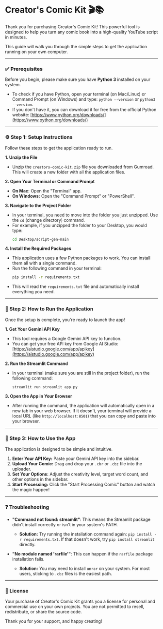 # Creator's Comic Kit 🎬📚

Thank you for purchasing Creator's Comic Kit! This powerful tool is designed to help you turn any comic book into a high-quality YouTube script in minutes.

This guide will walk you through the simple steps to get the application running on your own computer.

---

### ✅ Prerequisites

Before you begin, please make sure you have **Python 3** installed on your system.

- To check if you have Python, open your terminal (on Mac/Linux) or Command Prompt (on Windows) and type: `python --version` or `python3 --version`.
- If you don't have it, you can download it for free from the official Python website: [https://www.python.org/downloads/](https://www.python.org/downloads/)

---

### ⚙️ Step 1: Setup Instructions

Follow these steps to get the application ready to run.

**1. Unzip the File**
- Unzip the `creators-comic-kit.zip` file you downloaded from Gumroad. This will create a new folder with all the application files.

**2. Open Your Terminal or Command Prompt**
- **On Mac:** Open the "Terminal" app.
- **On Windows:** Open the "Command Prompt" or "PowerShell".

**3. Navigate to the Project Folder**
- In your terminal, you need to move into the folder you just unzipped. Use the `cd` (change directory) command.
- For example, if you unzipped the folder to your Desktop, you would type:
  ```bash
  cd Desktop/script-gen-main
  ```

**4. Install the Required Packages**
- This application uses a few Python packages to work. You can install them all with a single command.
- Run the following command in your terminal:
  ```bash
  pip install -r requirements.txt
  ```
- This will read the `requirements.txt` file and automatically install everything you need.

---

### 🚀 Step 2: How to Run the Application

Once the setup is complete, you're ready to launch the app!

**1. Get Your Gemini API Key**
- This tool requires a Google Gemini API key to function.
- You can get your free API key from Google AI Studio: [https://aistudio.google.com/app/apikey](https://aistudio.google.com/app/apikey)

**2. Run the Streamlit Command**
- In your terminal (make sure you are still in the project folder), run the following command:
  ```bash
  streamlit run streamlit_app.py
  ```

**3. Open the App in Your Browser**
- After running the command, the application will automatically open in a new tab in your web browser. If it doesn't, your terminal will provide a local URL (like `http://localhost:8501`) that you can copy and paste into your browser.

---

### 📖 Step 3: How to Use the App

The application is designed to be simple and intuitive.

1.  **Enter Your API Key:** Paste your Gemini API key into the sidebar.
2.  **Upload Your Comic:** Drag and drop your `.cbr` or `.cbz` file into the uploader.
3.  **Set Your Options:** Adjust the creativity level, target word count, and other options in the sidebar.
4.  **Start Processing:** Click the "Start Processing Comic" button and watch the magic happen!

---

### ❓ Troubleshooting

- **"Command not found: streamlit"**: This means the Streamlit package didn't install correctly or isn't in your system's PATH.
  - **Solution:** Try running the installation command again: `pip install -r requirements.txt`. If that doesn't work, try `pip install streamlit` directly.

- **"No module named 'rarfile'"**: This can happen if the `rarfile` package installation fails.
  - **Solution:** You may need to install `unrar` on your system. For most users, sticking to `.cbz` files is the easiest path.

---

### 📄 License

Your purchase of Creator's Comic Kit grants you a license for personal and commercial use on your own projects. You are not permitted to resell, redistribute, or share the source code.

Thank you for your support, and happy creating!
